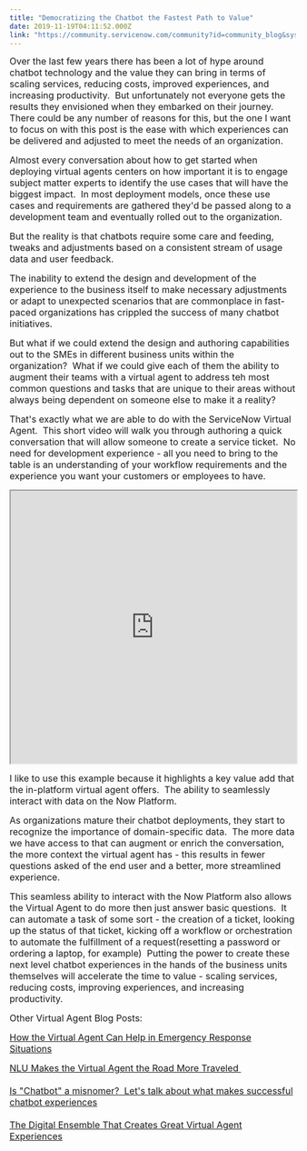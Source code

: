 ```yaml
---
title: "Democratizing the Chatbot the Fastest Path to Value"
date: 2019-11-19T04:11:52.000Z
link: "https://community.servicenow.com/community?id=community_blog&sys_id=4dbced40db5d80901cd8a345ca96194f"
---
```

<p><span style="font-size: 12pt;">Over the last few years there has been a lot of hype around chatbot technology and the value they can bring in terms of scaling services, reducing costs, improved experiences, and increasing productivity.  But unfortunately not everyone gets the results they envisioned when they embarked on their journey.  There could be any number of reasons for this, but the one I want to focus on with this post is the ease with which experiences can be delivered and adjusted to meet the needs of an organization.  </span></p>
<p><span style="font-size: 12pt;">Almost every conversation about how to get started when deploying virtual agents centers on how important it is to engage subject matter experts to identify the use cases that will have the biggest impact.  In most deployment models, once these use cases and requirements are gathered they&#39;d be passed along to a development team and eventually rolled out to the organization.</span></p>
<p><span style="font-size: 12pt;">But the reality is that chatbots require some care and feeding, tweaks and adjustments based on a consistent stream of usage data and user feedback.</span></p>
<p><span style="font-size: 12pt;">The inability to extend the design and development of the experience to the business itself to make necessary adjustments or adapt to unexpected scenarios that are commonplace in fast-paced organizations has crippled the success of many chatbot initiatives.  </span></p>
<p><span style="font-size: 12pt;">But what if we could extend the design and authoring capabilities out to the SMEs in different business units within the organization?  What if we could give each of them the ability to augment their teams with a virtual agent to address teh most common questions and tasks that are unique to their areas without always being dependent on someone else to make it a reality?</span></p>
<p><span style="font-size: 12pt;">That&#39;s exactly what we are able to do with the ServiceNow Virtual Agent.  This short video will walk you through authoring a quick conversation that will allow someone to create a service ticket.  No need for development experience - all you need to bring to the table is an understanding of your workflow requirements and the experience you want your customers or employees to have.</span></p>
<p><iframe id="video_tinymce" style="width: 100%; height: 480px;" src="https://www.youtube.com/embed/AQz0y3dSDFU"></iframe></p>
<p><span style="font-size: 12pt;">I like to use this example because it highlights a key value add that the in-platform virtual agent offers.  The ability to seamlessly interact with data on the Now Platform.</span></p>
<p><span style="font-size: 12pt;">As organizations mature their chatbot deployments, they start to recognize the importance of domain-specific data.  The more data we have access to that can augment or enrich the conversation, the more context the virtual agent has - this results in fewer questions asked of the end user and a better, more streamlined experience.</span></p>
<p><span style="font-size: 12pt;">This seamless ability to interact with the Now Platform also allows the Virtual Agent to do more then just answer basic questions.  It can automate a task of some sort - the creation of a ticket, looking up the status of that ticket, kicking off a workflow or orchestration to automate the fulfillment of a request(resetting a password or ordering a laptop, for example)  Putting the power to create these next level chatbot experiences in the hands of the business units themselves will accelerate the time to value - scaling services, reducing costs, improving experiences, and increasing productivity.</span></p>
<p><span style="font-size: 12pt;">Other Virtual Agent Blog Posts:</span></p>
<p><span style="font-size: 12pt;"><a href="https://community.servicenow.com/community?id&#61;community_blog&amp;sys_id&#61;06bcd597db2f00942be0a851ca961911" target="_blank" rel="noopener noreferrer nofollow">How the Virtual Agent Can Help in Emergency Response Situations</a></span></p>
<div><span style="font-size: 12pt;"><a href="https://community.servicenow.com/community?id&#61;community_blog&amp;sys_id&#61;cf6dc676dbd00cd013b5fb2439961959" target="_blank" rel="noopener noreferrer nofollow">NLU Makes the Virtual Agent the Road More Traveled </a></span></div>
<div><span style="font-size: 12pt;"> </span></div>
<div><span style="font-size: 12pt;"><a href="https://community.servicenow.com/community?id&#61;community_blog&amp;sys_id&#61;18165c08db967fc09540e15b8a9619f2" target="_blank" rel="noopener noreferrer nofollow">Is &#34;Chatbot&#34; a misnomer?  Let&#39;s talk about what makes successful chatbot experiences</a></span></div>
<div><span style="font-size: 12pt;"> </span></div>
<div><span style="font-size: 12pt;"><a href="https://community.servicenow.com/community?id&#61;community_blog&amp;sys_id&#61;5993d805dbbd770c4819fb243996191e" target="_blank" rel="noopener noreferrer nofollow">The Digital Ensemble That Creates Great Virtual Agent Experiences</a></span></div>
<div><span style="font-size: 12pt;"> </span></div>